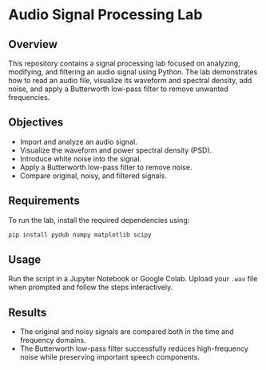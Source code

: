 # Audio Signal Processing Lab

## Overview
This repository contains a signal processing lab focused on analyzing, modifying, and filtering an audio signal using Python. The lab demonstrates how to read an audio file, visualize its waveform and spectral density, add noise, and apply a Butterworth low-pass filter to remove unwanted frequencies.

## Objectives
- Import and analyze an audio signal.
- Visualize the waveform and power spectral density (PSD).
- Introduce white noise into the signal.
- Apply a Butterworth low-pass filter to remove noise.
- Compare original, noisy, and filtered signals.

## Requirements
To run the lab, install the required dependencies using:
```bash
pip install pydub numpy matplotlib scipy
```

## Usage
Run the script in a Jupyter Notebook or Google Colab. Upload your `.wav` file when prompted and follow the steps interactively.

## Results
- The original and noisy signals are compared both in the time and frequency domains.
- The Butterworth low-pass filter successfully reduces high-frequency noise while preserving important speech components.
